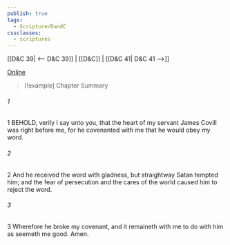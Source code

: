 ```yaml
---
publish: true
tags:
  - Scripture/DandC
cssclasses:
  - scriptures
---
```

[[D&C 39| <-- D&C 39]] | [[D&C]] | [[D&C 41| D&C 41 -->]]

[Online](https://churchofjesuschrist.org/study/scriptures/dc-testament/dc/40?lang=eng)

>[!example] Chapter Summary
>
###### 1
1 BEHOLD, verily I say unto you, that the heart of my servant James Covill was right before me, for he covenanted with me that he would obey my word.
###### 2
2 And he received the word with gladness, but straightway Satan tempted him; and the fear of persecution and the cares of the world caused him to reject the word.
###### 3
3 Wherefore he broke my covenant, and it remaineth with me to do with him as seemeth me good. Amen.




